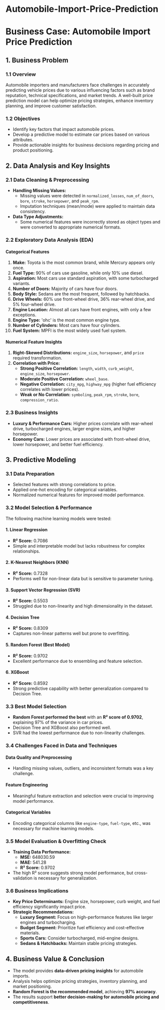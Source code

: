 # Automobile-Import-Price-Prediction

# **Business Case: Automobile Import Price Prediction**

## **1. Business Problem**
### **1.1 Overview**
Automobile importers and manufacturers face challenges in accurately predicting vehicle prices due to various influencing factors such as brand reputation, technical specifications, and market trends. A well-built price prediction model can help optimize pricing strategies, enhance inventory planning, and improve customer satisfaction.

### **1.2 Objectives**
- Identify key factors that impact automobile prices.
- Develop a predictive model to estimate car prices based on various attributes.
- Provide actionable insights for business decisions regarding pricing and product positioning.

## **2. Data Analysis and Key Insights**

### **2.1 Data Cleaning & Preprocessing**
- **Handling Missing Values:**
  - Missing values were detected in `normalized_losses`, `num_of_doors`, `bore`, `stroke`, `horsepower`, and `peak_rpm`.
  - Imputation techniques (mean/mode) were applied to maintain data consistency.
- **Data Type Adjustments:**
  - Some numerical features were incorrectly stored as object types and were converted to appropriate numerical formats.

### **2.2 Exploratory Data Analysis (EDA)**
#### **Categorical Features**
1. **Make:** Toyota is the most common brand, while Mercury appears only once.
2. **Fuel Type:** 90% of cars use gasoline, while only 10% use diesel.
3. **Aspiration:** Most cars use standard aspiration, with some turbocharged variants.
4. **Number of Doors:** Majority of cars have four doors.
5. **Body Style:** Sedans are the most frequent, followed by hatchbacks.
6. **Drive Wheels:** 60% use front-wheel drive, 36% rear-wheel drive, and 5% four-wheel drive.
7. **Engine Location:** Almost all cars have front engines, with only a few exceptions.
8. **Engine Type:** 'ohc' is the most common engine type.
9. **Number of Cylinders:** Most cars have four cylinders.
10. **Fuel System:** MPFI is the most widely used fuel system.

#### **Numerical Feature Insights**
1. **Right-Skewed Distributions:** `engine_size`, `horsepower`, and `price` required transformation.
2. **Correlation with Price:**
   - **Strong Positive Correlation:** `length`, `width`, `curb_weight`, `engine_size`, `horsepower`.
   - **Moderate Positive Correlation:** `wheel_base`.
   - **Negative Correlation:** `city_mpg`, `highway_mpg` (higher fuel efficiency correlates with lower prices).
   - **Weak or No Correlation:** `symboling`, `peak_rpm`, `stroke`, `bore`, `compression_ratio`.

### **2.3 Business Insights**
- **Luxury & Performance Cars:** Higher prices correlate with rear-wheel drive, turbocharged engines, larger engine sizes, and higher horsepower.
- **Economy Cars:** Lower prices are associated with front-wheel drive, lower horsepower, and better fuel efficiency.

## **3. Predictive Modeling**

### **3.1 Data Preparation**
- Selected features with strong correlations to price.
- Applied one-hot encoding for categorical variables.
- Normalized numerical features for improved model performance.

### **3.2 Model Selection & Performance**
The following machine learning models were tested:

#### **1. Linear Regression**
- **R² Score:** 0.7086
- Simple and interpretable model but lacks robustness for complex relationships.

#### **2. K-Nearest Neighbors (KNN)**
- **R² Score:** 0.7328
- Performs well for non-linear data but is sensitive to parameter tuning.

#### **3. Support Vector Regression (SVR)**
- **R² Score:** 0.5503
- Struggled due to non-linearity and high dimensionality in the dataset.

#### **4. Decision Tree**
- **R² Score:** 0.8309
- Captures non-linear patterns well but prone to overfitting.

#### **5. Random Forest (Best Model)**
- **R² Score:** 0.9702
- Excellent performance due to ensembling and feature selection.

#### **6. XGBoost**
- **R² Score:** 0.8592
- Strong predictive capability with better generalization compared to Decision Tree.

### **3.3 Best Model Selection**
- **Random Forest performed the best** with an **R² score of 0.9702**, explaining 97% of the variance in car prices.
- Decision Tree and XGBoost also performed well.
- SVR had the lowest performance due to non-linearity challenges.

### **3.4 Challenges Faced in Data and Techniques**
#### **Data Quality and Preprocessing**
- Handling missing values, outliers, and inconsistent formats was a key challenge.

#### **Feature Engineering**
- Meaningful feature extraction and selection were crucial to improving model performance.

#### **Categorical Variables**
- Encoding categorical columns like `engine-type`, `fuel-type`, etc., was necessary for machine learning models.

### **3.5 Model Evaluation & Overfitting Check**
- **Training Data Performance:**
  - **MSE:** 648030.59
  - **MAE:** 541.28
  - **R² Score:** 0.9702
- The high R² score suggests strong model performance, but cross-validation is necessary for generalization.

### **3.6 Business Implications**
- **Key Price Determinants:** Engine size, horsepower, curb weight, and fuel efficiency significantly impact price.
- **Strategic Recommendations:**
  - **Luxury Segment:** Focus on high-performance features like larger engines and turbocharging.
  - **Budget Segment:** Prioritize fuel efficiency and cost-effective materials.
  - **Sports Cars:** Consider turbocharged, mid-engine designs.
  - **Sedans & Hatchbacks:** Maintain stable pricing strategies.

## **4. Business Value & Conclusion**
- The model provides **data-driven pricing insights** for automobile imports.
- Analysis helps optimize pricing strategies, inventory planning, and market positioning.
- **Random Forest is the recommended model**, achieving **97% accuracy**.
- The results support **better decision-making for automobile pricing and competitiveness**.
